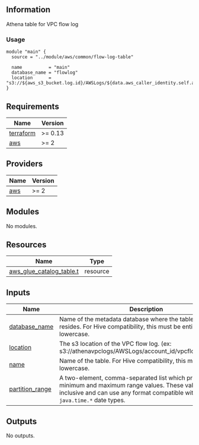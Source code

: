 <!-- BEGINNING OF PRE-COMMIT-TERRAFORM DOCS HOOK -->
## Information

Athena table for VPC flow log

### Usage

```hcl
module "main" {
  source = "../module/aws/common/flow-log-table"

  name          = "main"
  database_name = "flowlog"
  location      = "s3://${aws_s3_bucket.log.id}/AWSLogs/${data.aws_caller_identity.self.account_id}/vpcflowlogs/${var.region}"
}
```

## Requirements

| Name | Version |
|------|---------|
| <a name="requirement_terraform"></a> [terraform](#requirement\_terraform) | >= 0.13 |
| <a name="requirement_aws"></a> [aws](#requirement\_aws) | >= 2 |

## Providers

| Name | Version |
|------|---------|
| <a name="provider_aws"></a> [aws](#provider\_aws) | >= 2 |

## Modules

No modules.

## Resources

| Name | Type |
|------|------|
| [aws_glue_catalog_table.t](https://registry.terraform.io/providers/hashicorp/aws/latest/docs/resources/glue_catalog_table) | resource |

## Inputs

| Name | Description | Type | Default | Required |
|------|-------------|------|---------|:--------:|
| <a name="input_database_name"></a> [database\_name](#input\_database\_name) | Name of the metadata database where the table metadata resides. For Hive compatibility, this must be entirely lowercase. | `string` | n/a | yes |
| <a name="input_location"></a> [location](#input\_location) | The s3 location of the VPC flow log. (ex: s3://athenavpclogs/AWSLogs/account\_id/vpcflowlogs/region) | `string` | n/a | yes |
| <a name="input_name"></a> [name](#input\_name) | Name of the table. For Hive compatibility, this must be entirely lowercase. | `string` | n/a | yes |
| <a name="input_partition_range"></a> [partition\_range](#input\_partition\_range) | A two-element, comma-separated list which provides the minimum and maximum range values. These values are inclusive and can use any format compatible with the Java `java.time.*` date types. | `string` | `"NOW-1MONTH,NOW"` | no |

## Outputs

No outputs.

<!-- END OF PRE-COMMIT-TERRAFORM DOCS HOOK -->
